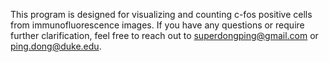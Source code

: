 This program is designed for visualizing and counting c-fos positive cells from immunofluorescence images. If you have any questions or require further clarification, feel free to reach out to superdongping@gmail.com or ping.dong@duke.edu.
